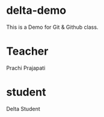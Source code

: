 # delta-demo
This is a Demo for Git &amp; Github class.

# Teacher
Prachi Prajapati

# student
Delta Student